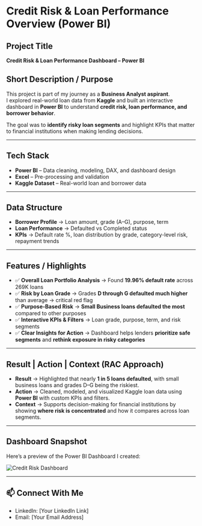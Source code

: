 # Credit Risk & Loan Performance Overview (Power BI)

## Project Title
**Credit Risk & Loan Performance Dashboard – Power BI**

## Short Description / Purpose
This project is part of my journey as a **Business Analyst aspirant**.  
I explored real-world loan data from **Kaggle** and built an interactive dashboard in **Power BI** to understand **credit risk, loan performance, and borrower behavior**.  

The goal was to **identify risky loan segments** and highlight KPIs that matter to financial institutions when making lending decisions.  

---

## Tech Stack
- **Power BI** – Data cleaning, modeling, DAX, and dashboard design  
- **Excel** – Pre-processing and validation  
- **Kaggle Dataset** – Real-world loan and borrower data  

---

## Data Structure
- **Borrower Profile** → Loan amount, grade (A–G), purpose, term  
- **Loan Performance** → Defaulted vs Completed status  
- **KPIs** → Default rate %, loan distribution by grade, category-level risk, repayment trends  

---

## Features / Highlights
- ✅ **Overall Loan Portfolio Analysis** → Found **19.96% default rate** across 269K loans  
- ✅ **Risk by Loan Grade** → Grades **D through G defaulted much higher** than average → critical red flag  
- ✅ **Purpose-Based Risk** → **Small Business loans defaulted the most** compared to other purposes  
- ✅ **Interactive KPIs & Filters** → Loan grade, purpose, term, and risk segments  
- ✅ **Clear Insights for Action** → Dashboard helps lenders **prioritize safe segments** and **rethink exposure in risky categories**  

---

## Result | Action | Context (RAC Approach)

- **Result** → Highlighted that nearly **1 in 5 loans defaulted**, with small business loans and grades D–G being the riskiest.  
- **Action** → Cleaned, modeled, and visualized Kaggle loan data using **Power BI** with custom KPIs and filters.  
- **Context** → Supports decision-making for financial institutions by showing **where risk is concentrated** and how it compares across loan segments.  

---

## Dashboard Snapshot
Here’s a preview of the Power BI Dashboard I created:

![Credit Risk Dashboard]()  

---

## 📫 Connect With Me
- LinkedIn: [Your LinkedIn Link]  
- Email: [Your Email Address]  
